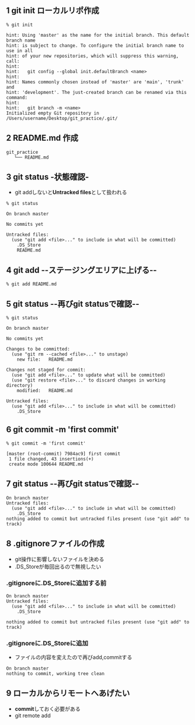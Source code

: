 ## 1 git init ローカルリポ作成

```
% git init

hint: Using 'master' as the name for the initial branch. This default branch name
hint: is subject to change. To configure the initial branch name to use in all
hint: of your new repositories, which will suppress this warning, call:
hint: 
hint: 	git config --global init.defaultBranch <name>
hint: 
hint: Names commonly chosen instead of 'master' are 'main', 'trunk' and
hint: 'development'. The just-created branch can be renamed via this command:
hint: 
hint: 	git branch -m <name>
Initialized empty Git repository in /Users/username/Desktop/git_practice/.git/
```
## 2 README.md 作成
```
git_practice
   └── README.md
```


## 3 git status -状態確認-
* git addしないと**Untracked files**として扱われる
```
% git status

On branch master

No commits yet

Untracked files:
  (use "git add <file>..." to include in what will be committed)
	.DS_Store
	README.md
```

## 4 git add --ステージングエリアに上げる--
```
% git add README.md
```

## 5 git status --再びgit statusで確認--
```
% git status

On branch master

No commits yet

Changes to be committed:
  (use "git rm --cached <file>..." to unstage)
	new file:   README.md

Changes not staged for commit:
  (use "git add <file>..." to update what will be committed)
  (use "git restore <file>..." to discard changes in working directory)
	modified:   README.md

Untracked files:
  (use "git add <file>..." to include in what will be committed)
	.DS_Store

```

## 6 git commit -m 'first commit'
```
% git commit -m 'first commit'

[master (root-commit) 7984ac9] first commit
 1 file changed, 43 insertions(+)
 create mode 100644 README.md
```

## 7 git status --再びgit statusで確認--

```
On branch master
Untracked files:
  (use "git add <file>..." to include in what will be committed)
	.DS_Store
nothing added to commit but untracked files present (use "git add" to track)
```


## 8 .gitignoreファイルの作成
* git操作に影響しないファイルを決める
* .DS_Storeが毎回出るので無視したい


### .gitignoreに.DS_Storeに追加する前
```
On branch master
Untracked files:
  (use "git add <file>..." to include in what will be committed)
	.DS_Store

nothing added to commit but untracked files present (use "git add" to track)
```

### .gitignoreに.DS_Storeに追加
* ファイルの内容を変えたので再びadd,commitする
```
On branch master
nothing to commit, working tree clean
```

## 9 ローカルからリモートへあげたい
* **commit**しておく必要がある
* git remote add